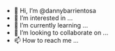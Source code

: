 - 👋 Hi, I’m @dannybarrientosa
- 👀 I’m interested in ...
- 🌱 I’m currently learning ...
- 💞️ I’m looking to collaborate on ...
- 📫 How to reach me ...

<!---
dannybarrientosa/dannybarrientosa is a ✨ special ✨ repository because its `README.md` (this file) appears on your GitHub profile.
You can click the Preview link to take a look at your changes.
--->
